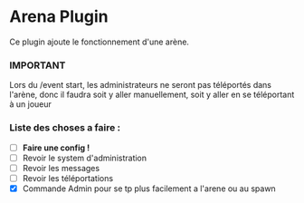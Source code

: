 # Arena Plugin
Ce plugin ajoute le fonctionnement d'une arène.


### IMPORTANT
Lors du /event start, les administrateurs ne seront pas téléportés dans l'arène, donc il faudra soit y aller manuellement, soit y aller en se téléportant à un joueur

### Liste des choses a faire :
- [ ] **Faire une config !**
- [ ] Revoir le system d'administration
- [ ] Revoir les messages
- [ ] Revoir les téléportations
- [x] Commande Admin pour se tp plus facilement a l'arene ou au spawn
